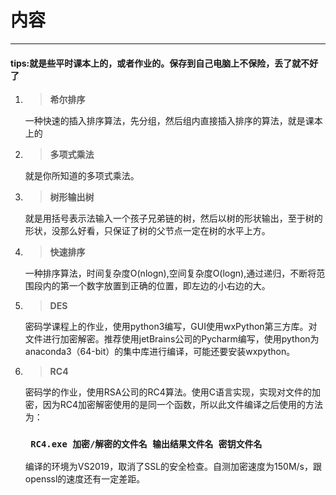 # 内容
***
#### tips:就是些平时课本上的，或者作业的。保存到自己电脑上不保险，丢了就不好了

1. > **希尔排序**
	
	一种快速的插入排序算法，先分组，然后组内直接插入排序的算法，就是课本上的

2. > **多项式乘法**

	就是你所知道的多项式乘法。

3. >**树形输出树**

	就是用括号表示法输入一个孩子兄弟链的树，然后以树的形状输出，至于树的形状，没那么好看，只保证了树的父节点一定在树的水平上方。
 
4. >**快速排序**

	一种排序算法，时间复杂度O(nlogn),空间复杂度O(logn),通过递归，不断将范围段内的第一个数字放置到正确的位置，即左边的小右边的大。

5. >**DES**

	密码学课程上的作业，使用python3编写，GUI使用wxPython第三方库。对文件进行加密解密。推荐使用jetBrains公司的Pycharm编写，使用python为anaconda3（64-bit）的集中库进行编译，可能还要安装wxpython。

6. >**RC4**

	密码学的作业，使用RSA公司的RC4算法。使用C语言实现，实现对文件的加密，因为RC4加密解密使用的是同一个函数，所以此文件编译之后使用的方法为：

	### `  RC4.exe 加密/解密的文件名 输出结果文件名 密钥文件名 `
	
	编译的环境为VS2019，取消了SSL的安全检查。自测加密速度为150M/s，跟openssl的速度还有一定差距。